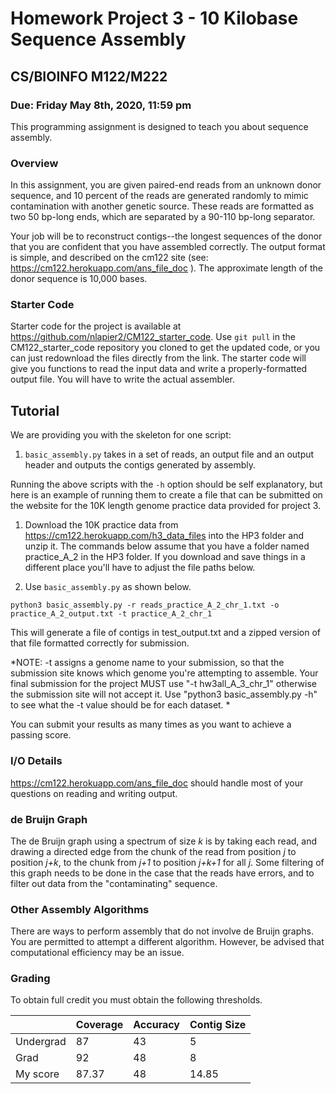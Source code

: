 # Homework Project 3 - 10 Kilobase Sequence Assembly

## CS/BIOINFO M122/M222

### Due: Friday May 8th, 2020, 11:59 pm

This programming assignment is designed to teach you about sequence assembly.

### Overview
In this assignment, you are given paired-end reads from an unknown donor sequence, and 10 percent of the reads are generated randomly to mimic contamination with another genetic source. These reads are formatted as two 50 bp-long ends, which are separated by a 90-110 bp-long separator. 

Your job will be to reconstruct contigs--the longest sequences of the donor that you are confident that you have assembled correctly. The output format is simple, and described on the cm122 site (see: https://cm122.herokuapp.com/ans_file_doc ). The approximate length of the donor sequence is 10,000 bases.

### Starter Code

Starter code for the project is available at https://github.com/nlapier2/CM122_starter_code. Use `git pull` in the CM122_starter_code repository you cloned to get the updated code, or you can just redownload the files directly from the link.
The starter code will give you functions to read the input data and write a properly-formatted output file. You will have to write the actual assembler.

## Tutorial

We are providing you with the skeleton for one script:
1. `basic_assembly.py` takes in a set of reads, an output file and an output header and outputs the contigs generated by assembly.

Running the above scripts with the `-h` option should be self explanatory, but here is an example of running them to create a file that can be submitted on the website for the 10K length genome practice data provided for project 3.

1. Download the 10K practice data from https://cm122.herokuapp.com/h3_data_files into the HP3 folder and unzip it. The commands below assume that you have a folder named practice_A_2 in the HP3 folder. If you download and save things in a different place you'll have to adjust the file paths below.

2. Use `basic_assembly.py` as shown below.

```
python3 basic_assembly.py -r reads_practice_A_2_chr_1.txt -o practice_A_2_output.txt -t practice_A_2_chr_1
```

This will generate a file of contigs in test_output.txt and a zipped version of that file formatted correctly for submission.

*NOTE: -t assigns a genome name to your submission, so that the submission site knows which genome you're attempting to assemble. Your final submission for the project MUST use "-t hw3all_A_3_chr_1" otherwise the submission site will not accept it. Use "python3 basic_assembly.py -h" to see what the -t value should be for each dataset. *

You can submit your results as many times as you want to achieve a passing score.

 

### I/O Details
https://cm122.herokuapp.com/ans_file_doc should handle most of your questions on reading and writing output.


### de Bruijn Graph

The de Bruijn graph using a spectrum of size _k_ is by taking each read, and drawing a directed edge from the chunk of the read from position _j_ to position _j+k_, to the chunk from _j+1_ to position _j+k+1_ for all _j_. Some filtering of this graph needs to be done in the case that the reads have errors, and to filter out data from the "contaminating" sequence.

### Other Assembly Algorithms

There are ways to perform assembly that do not involve de Bruijn graphs. You are permitted to attempt a different algorithm. However, be advised that computational efficiency may be an issue.

### Grading

To obtain full credit you must obtain the following thresholds.

|           | Coverage | Accuracy | Contig Size |
|-----------|----------|----------|-------------|
| Undergrad | 87       | 43       | 5           |
| Grad      | 92       | 48       | 8           |
| My score  | 87.37    | 48       | 14.85       |
